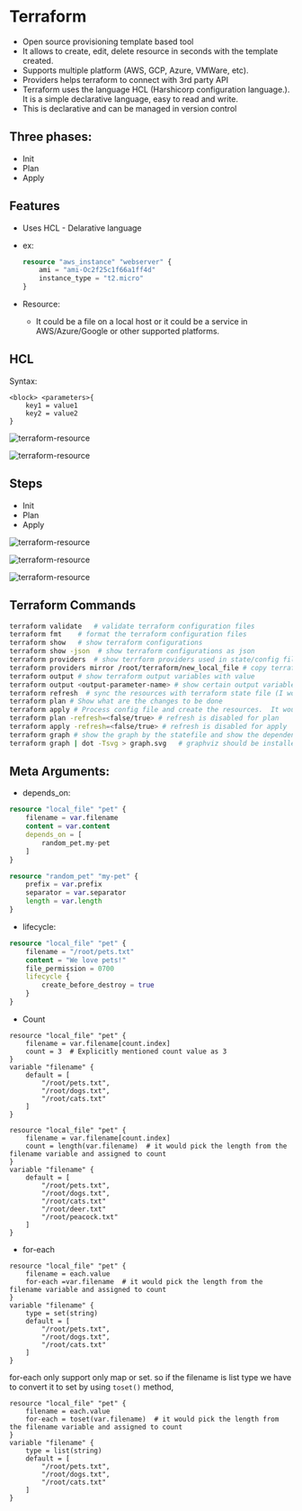 # Terraform

- Open source provisioning template based tool
- It allows to create, edit, delete resource in seconds with the template created.
- Supports multiple platform (AWS, GCP, Azure, VMWare, etc).
- Providers helps terraform to connect with 3rd party API
- Terraform uses the language HCL (Harshicorp configuration language.). It is a simple declarative language, easy to read and write.
- This is declarative and can be managed in version control

## Three phases:

- Init
- Plan
- Apply

## Features

- Uses HCL - Delarative language
- ex:

  ```tf
  resource "aws_instance" "webserver" {
      ami = "ami-Oc2f25c1f66a1ff4d"
      instance_type = "t2.micro"
  }
  ```

- Resource:
  - It could be a file on a local host or it could be a service in AWS/Azure/Google or other supported platforms.

## HCL

Syntax:

```hcl
<block> <parameters>{
    key1 = value1
    key2 = value2
}
```

![terraform-resource](images/hcl-resources.jpg "terraform-resource")

![terraform-resource](images/resStructure.jpg "terraform-resource")

## Steps

- Init
- Plan
- Apply

![terraform-resource](images/terraform_init.jpg "terraform-resource")

![terraform-resource](images/terraform_plan.jpg "terraform-resource")

![terraform-resource](images/terraform_apply.jpg "terraform-resource")

## Terraform Commands

```bash
terraform validate   # validate terraform configuration files
terraform fmt    # format the terraform configuration files
terraform show   # show terraform configurations
terraform show -json  # show terraform configurations as json
terraform providers  # show terrform providers used in state/config files
terraform providers mirror /root/terraform/new_local_file # copy terrafrom providers used in state/config files to another file
terraform output # show terraform output variables with value
terraform output <output-parameter-name> # show certain output variable value
terraform refresh  # sync the resources with terraform state file (I would refresh the state file if any manual updates happen in the realtime resources)
terraform plan # Show what are the changes to be done
terraform apply # Process config file and create the resources.  It would create the state file as well for the first time and update the statefile by calling refresh command.  But the refresh can be disabled by below command
terraform plan -refresh=<false/true> # refresh is disabled for plan
terraform apply -refresh=<false/true> # refresh is disabled for apply
terraform graph # show the graph by the statefile and show the dependency graph
terraform graph | dot -Tsvg > graph.svg   # graphviz should be installed.  Show the dependency graph as svg file.
```

## Meta Arguments:

- depends_on:

```tf
resource "local_file" "pet" {
    filename = var.filename
    content = var.content
    depends_on = [
        random_pet.my-pet
    ]
}

resource "random_pet" "my-pet" {
    prefix = var.prefix
    separator = var.separator
    length = var.length
}
```

- lifecycle:

```tf
resource "local_file" "pet" {
    filename = "/root/pets.txt"
    content = "We love pets!"
    file_permission = 0700
    lifecycle {
        create_before_destroy = true
    }
}
```

- Count

```t
resource "local_file" "pet" {
    filename = var.filename[count.index]
    count = 3  # Explicitly mentioned count value as 3
}
variable "filename" {
    default = [
        "/root/pets.txt",
        "/root/dogs.txt",
        "/root/cats.txt"
    ]
}
```

```t
resource "local_file" "pet" {
    filename = var.filename[count.index]
    count = length(var.filename)  # it would pick the length from the filename variable and assigned to count
}
variable "filename" {
    default = [
        "/root/pets.txt",
        "/root/dogs.txt",
        "/root/cats.txt"
        "/root/deer.txt"
        "/root/peacock.txt"
    ]
}
```

- for-each

```t
resource "local_file" "pet" {
    filename = each.value
    for-each =var.filename  # it would pick the length from the filename variable and assigned to count
}
variable "filename" {
    type = set(string)
    default = [
        "/root/pets.txt",
        "/root/dogs.txt",
        "/root/cats.txt"
    ]
}
```

for-each only support only map or set. so if the filename is list type we have to convert it to set by using `toset()` method,

```t
resource "local_file" "pet" {
    filename = each.value
    for-each = toset(var.filename)  # it would pick the length from the filename variable and assigned to count
}
variable "filename" {
    type = list(string)
    default = [
        "/root/pets.txt",
        "/root/dogs.txt",
        "/root/cats.txt"
    ]
}
```

